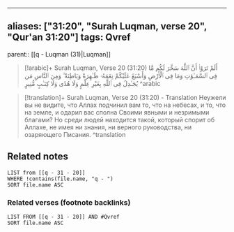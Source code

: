 
---
aliases: ["31:20", "Surah Luqman, verse 20", "Qur'an 31:20"]
tags: Qvref
---

parent:: [[q - Luqman (31)|Luqman]]

> [!arabic]+ Surah Luqman, Verse 20 (31:20)
> <span class="quran-arabic">أَلَمْ تَرَوْا۟ أَنَّ ٱللَّهَ سَخَّرَ لَكُم مَّا فِى ٱلسَّمَـٰوَٰتِ وَمَا فِى ٱلْأَرْضِ وَأَسْبَغَ عَلَيْكُمْ نِعَمَهُۥ ظَـٰهِرَةً وَبَاطِنَةً ۗ وَمِنَ ٱلنَّاسِ مَن يُجَـٰدِلُ فِى ٱللَّهِ بِغَيْرِ عِلْمٍ وَلَا هُدًى وَلَا كِتَـٰبٍ مُّنِيرٍ</span>
^arabic

> [!translation]+ Surah Luqman, Verse 20 (31:20) - Translation
> Неужели вы не видите, что Аллах подчинил вам то, что на небесах, и то, что на земле, и одарил вас сполна Своими явными и незримыми благами? Но среди людей находится такой, который спорит об Аллахе, не имея ни знания, ни верного руководства, ни озаряющего Писания.
^translation



## Related notes
```dataview
LIST from [[q - 31 - 20]]
WHERE !contains(file.name, "q - ")
SORT file.name ASC
```

### Related verses (footnote backlinks)
```dataview
LIST FROM [[q - 31 - 20]] AND #Qvref
SORT file.name ASC
```

